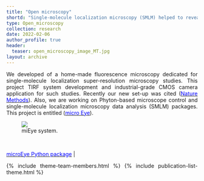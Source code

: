 ```yaml
---
title: "Open microscopy"
shortd: "Single-molecule localization microscopy (SMLM) helped to reveal nanoscale molecular structures and their dynamics. However, it requires state-of-the-art scientific-grade equipment. We developed cost-effective super-resolution microscope solution (approx. 50K Euro) that can perform dual-channel widefield, confocal and TIRF imaging. This project is standing on a base of miCube microscope (approx. 110K Euro)." 
type: Open_microscopy
collection: research
date: 2022-02-06
author_profile: true
header:
  teaser: open_microscopy_image_MT.jpg
layout: archive
---
```


<div style="text-align: justify">
We developed of a home-made fluorescence microscopy dedicated for single-molecule localization super-resolution microscopy studies. This project TIRF system development and industrial-grade CMOS camera application for such studies. Recently our new set-up was cited (<a href="https://www.nature.com/articles/s41592-021-01313-1?proof=t%29Nature"><span style="color:blue">Nature Methods</span></a>). Also, we are working on Phyton-based microscope control and single-molecule localization microscopy data analysis (SMLM) packages. This project is entitled (<a href="https://github.com/samhitech/microEye"><span style="color:blue">micro Eye</span></a>).

<br>

<figure style="width: 60%" class="align-center">
<img src='/images/open_microscopy_image_MT.gif'>
<figcaption>miEye system.</figcaption>
</figure>

<br>

<a href="https://github.com/samhitech/microEye"><span style="color:blue">microEye Python package</span></a> |

{% include theme-team-members.html %}
{% include publication-list-theme.html %}




